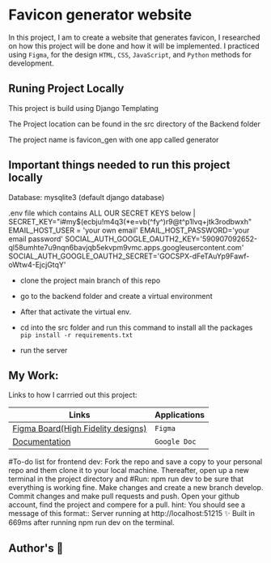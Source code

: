 # Favicon generator website

In this project, I am to create a website that generates favicon, I researched on how this project will be done and how it will be implemented. I practiced using `Figma`, for the design  `HTML`, `CSS`, `JavaScript`, and `Python` methods for development.


## Runing Project Locally

This project is build using Django Templating

The Project location can be found in the src directory of the Backend folder

The project name is favicon_gen with one app called generator


## Important things needed to run this project locally

Database: mysqlite3 (default django database)

.env file which contains ALL OUR SECRET KEYS below | 
SECRET_KEY="i#my$(ecbju!m4q3(*e=vb(^fy^)r9@t^p1lvq+jtk3rodbwxh"
EMAIL_HOST_USER = 'your own email'
EMAIL_HOST_PASSWORD='your email password'
SOCIAL_AUTH_GOOGLE_OAUTH2_KEY='590907092652-ql58umhte7u9nqn6bavjqb5ekvpm9vmc.apps.googleusercontent.com'
SOCIAL_AUTH_GOOGLE_OAUTH2_SECRET='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'



 - clone the project main branch of this repo
 - go to the backend folder and create a virtual environment
 - After that activate the virtual env. 
 - cd into the src folder and run this command to install all the packages
 `pip install -r requirements.txt`

 - run the server










## My Work:

Links to how I carrried out this project:

| Links                           | Applications                                                                                               |
| ------------------------------ | -------------------------------------------------------------------------------------------------------- |
|  <a href="https://https://www.figma.com/file/WyCG9F15WkEUj2BNzs6N7i/Favicon-Generator-Website?node-id=0%3A1">Figma Board(High Fidelity designs)</a> | `Figma` 
|  <a href="https://docs.google.com/document/d/1i9olT3zw_lhVtxV8ydqbyBbrC9jN9eneyq4UzUFcpsg/edit?usp=sharing">Documentation </a>         | `Google Doc`

#To-do list for frontend dev: Fork the repo and save a copy to your personal repo and them clone it to your local machine. Thereafter, open up a new terminal in the project directory and #Run: npm run dev to be sure that everything is working fine. Make changes and create a new branch develop. Commit changes and make  pull requests and push. Open your github account, find the project and compere for a pull.
hint: You should see a message of this format:: Server running at http://localhost:51215 ✨ Built in 669ms after running npm run dev on the terminal. 


## Author's :page_with_curl:
